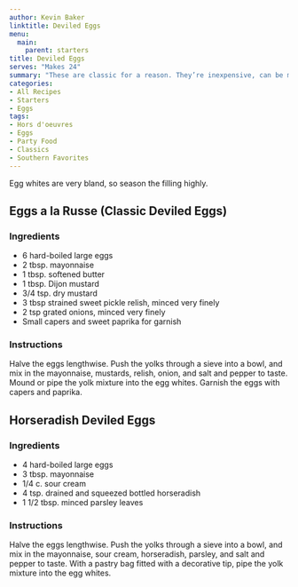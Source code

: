 ```yaml
---
author: Kevin Baker
linktitle: Deviled Eggs
menu:
  main:
    parent: starters
title: Deviled Eggs
serves: "Makes 24"
summary: "These are classic for a reason. They’re inexpensive, can be made well in advance, and can be endlessly varied. Cooking them for easy peeling is a bit of an art, but as with everything, careful practice will make perfect."
categories:
- All Recipes
- Starters
- Eggs
tags: 
- Hors d'oeuvres 
- Eggs
- Party Food
- Classics
- Southern Favorites
---
```

Egg whites are very bland, so season the filling highly. 

## Eggs a la Russe (Classic Deviled Eggs)
### Ingredients

<div class="ingredient-list">

* 6 hard-boiled large eggs  
* 2 tbsp. mayonnaise   
* 1 tbsp. softened butter
* 1 tbsp. Dijon mustard  
* 3/4 tsp. dry mustard  
* 3 tbsp strained sweet pickle relish, minced very finely  
* 2 tsp grated onions, minced very finely  
* Small capers and sweet paprika for garnish  

</div>

### Instructions
Halve the eggs lengthwise. Push the yolks through a sieve into a bowl, and mix in the mayonnaise, mustards, relish, onion, and salt and pepper to taste. Mound or pipe the yolk mixture into the egg whites. Garnish the eggs with capers and paprika.

## Horseradish Deviled Eggs
### Ingredients

<div class="ingredient-list">

* 4 hard-boiled large eggs  
* 3 tbsp. mayonnaise   
* 1/4 c. sour cream  
* 4 tsp. drained and squeezed bottled horseradish  
* 1 1/2 tbsp. minced parsley leaves   

</div>

### Instructions
Halve the eggs lengthwise. Push the yolks through a sieve into a bowl, and mix in the mayonnaise, sour cream, horseradish, parsley, and salt and pepper to taste. With a pastry bag fitted with a decorative tip, pipe the yolk mixture into the egg whites.